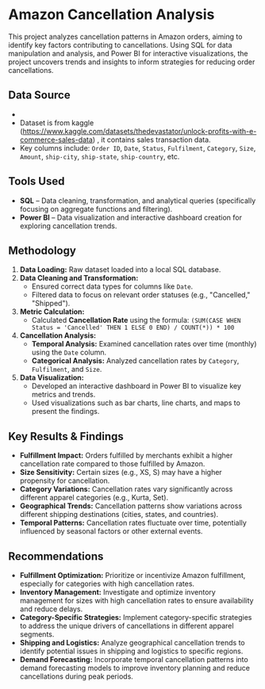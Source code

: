 #  Amazon  Cancellation Analysis

This project analyzes cancellation patterns in Amazon  orders, aiming to identify key factors contributing to cancellations. Using SQL for data manipulation and analysis, and Power BI for interactive visualizations, the project uncovers trends and insights to inform strategies for reducing order cancellations.



## Data Source
- 
-   Dataset is from kaggle (https://www.kaggle.com/datasets/thedevastator/unlock-profits-with-e-commerce-sales-data) , it contains sales transaction data.
-   Key columns include: `Order ID`, `Date`, `Status`, `Fulfilment`, `Category`, `Size`, `Amount`, `ship-city`, `ship-state`, `ship-country`, etc.



##  Tools Used

-   **SQL** – Data cleaning, transformation, and analytical queries (specifically focusing on aggregate functions and filtering).
-   **Power BI** – Data visualization and interactive dashboard creation for exploring cancellation trends.



## Methodology

1.  **Data Loading:** Raw dataset loaded into a local SQL database.
2.  **Data Cleaning and Transformation:**
    -   Ensured correct data types for columns like `Date`.
    -   Filtered data to focus on relevant order statuses (e.g., "Cancelled," "Shipped").
3.  **Metric Calculation:**
    -   Calculated **Cancellation Rate** using the formula: `(SUM(CASE WHEN Status = 'Cancelled' THEN 1 ELSE 0 END) / COUNT(*)) * 100`
4.  **Cancellation Analysis:**
    -   **Temporal Analysis:** Examined cancellation rates over time (monthly) using the `Date` column.
    -   **Categorical Analysis:** Analyzed cancellation rates by `Category`, `Fulfilment`, and `Size`.
5.  **Data Visualization:**
    -   Developed an interactive dashboard in Power BI to visualize key metrics and trends.
    -   Used visualizations such as bar charts, line charts, and maps to present the findings.



##  Key Results & Findings

-   **Fulfillment Impact:** Orders fulfilled by merchants exhibit a higher cancellation rate compared to those fulfilled by Amazon.
-   **Size Sensitivity:** Certain sizes (e.g., XS, S) may have a higher propensity for cancellation.
-   **Category Variations:** Cancellation rates vary significantly across different apparel categories (e.g., Kurta, Set).
-   **Geographical Trends:** Cancellation patterns show variations across different shipping destinations (cities, states, and countries).
-   **Temporal Patterns:** Cancellation rates fluctuate over time, potentially influenced by seasonal factors or other external events.



##  Recommendations

-   **Fulfillment Optimization:** Prioritize or incentivize Amazon fulfillment, especially for categories with high cancellation rates.
-   **Inventory Management:** Investigate and optimize inventory management for sizes with high cancellation rates to ensure availability and reduce delays.
-   **Category-Specific Strategies:** Implement category-specific strategies to address the unique drivers of cancellations in different apparel segments.
-   **Shipping and Logistics:** Analyze geographical cancellation trends to identify potential issues in shipping and logistics to specific regions.
-   **Demand Forecasting:** Incorporate temporal cancellation patterns into demand forecasting models to improve inventory planning and reduce cancellations during peak periods.


